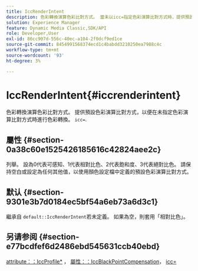 ```yaml
---
title: IccRenderIntent
description: 色彩轉換演算色彩比對方式。 當未以icc=指定色彩演算比對方式時，提供預設色彩演算比對方式。
solution: Experience Manager
feature: Dynamic Media Classic,SDK/API
role: Developer,User
exl-id: 86cc907d-556c-40ec-a104-2f0dcf9ed1ce
source-git-commit: 8454991568374ecd1c4babdd3210250ea7988c4c
workflow-type: tm+mt
source-wordcount: '93'
ht-degree: 3%

---
```


# IccRenderIntent{#iccrenderintent}

色彩轉換演算色彩比對方式。 提供預設色彩演算比對方式，以便在未指定色彩演算比對方式時進行色彩轉換。 `icc=`.

## 屬性 {#section-0a38c60e1525426185616c42824aee2c}

列舉。 設為0代表可感知、1代表相對比色、2代表飽和度、3代表絕對比色。 請保持空白或設定為任何其他值，以使用顏色設定檔中定義的預設色彩演算比對方式。

## 默认 {#section-9301e3b7d0184ec5bf54a6eb73a6d3c1}

繼承自 `default::IccRenderIntent`若未定義。 如果為空，則套用「相對比色」。

## 另请参阅 {#section-e77bcdfef6d2486ebd545631ccb40ebd}

[attribute：：IccProfile*](../../../../../ir-api/material-cat/image-rendering-api-ref/c-ir-material-catalog/c-ir-attributes-reference/r-ir-iccprofilecmyk.md#reference-55aead2d924847ffbd1be4c46add7127) ， [屬性：：IccBlackPointCompensation](../../../../../ir-api/material-cat/image-rendering-api-ref/c-ir-material-catalog/c-ir-attributes-reference/r-ir-iccblackpointcompensation.md#reference-d939b0cdf6564baaa88deb1059e3b7f0)， [icc=](../../../../../ir-api/http-protocol/image-rendering-api-ref/c-ir-http-protocol-ref/c-ir-http-protocol-command-reference/r-ir-icc.md#reference-86a2fff3cef24982ad2063d977a16e06)
